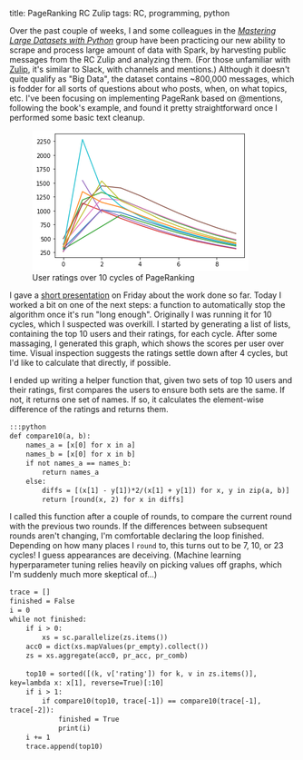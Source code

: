 title: PageRanking RC Zulip
tags: RC, programming, python

Over the past couple of weeks, I and some colleagues in the *[Mastering Large Datasets with Python](https://www.manning.com/books/mastering-large-datasets-with-python#toc)* group have been practicing our new ability to scrape and process large amount of data with Spark, by harvesting public messages from the RC Zulip and analyzing them. (For those unfamiliar with [Zulip](https://zulip.com/), it's similar to Slack, with channels and mentions.) Although it doesn't quite qualify as "Big Data", the dataset contains ~800,000 messages, which is fodder for all sorts of questions about who posts, when, on what topics, etc. I've been focusing on implementing PageRank based on @mentions, following the book's example, and found it pretty straightforward once I performed some basic text cleanup.

<figure class="figure-img">
<img src="/images/pr_top10_graph.png" />
<figcaption class="small">User ratings over 10 cycles of PageRanking</figcaption>
</figure>

I gave a [short presentation](https://docs.google.com/presentation/d/1E4sh81x317Qfqi5LneRF4iFPndK_cO01H8_fatm3DvQ/edit?usp=sharing) on Friday about the work done so far. Today I worked a bit on one of the next steps: a function to automatically stop the algorithm once it's run "long enough". Originally I was running it for 10 cycles, which I suspected was overkill. I started by generating a list of lists, containing the top 10 users and their ratings, for each cycle. After some massaging, I generated this graph, which shows the scores per user over time. Visual inspection suggests the ratings settle down after 4 cycles, but I'd like to calculate that directly, if possible.

I ended up writing a helper function that, given two sets of top 10 users and their ratings, first compares the users to ensure both sets are the same. If not, it returns one set of names. If so, it calculates the element-wise difference of the ratings and returns them.

    :::python
    def compare10(a, b):
        names_a = [x[0] for x in a]
        names_b = [x[0] for x in b]
        if not names_a == names_b:
            return names_a
        else:
            diffs = [(x[1] - y[1])*2/(x[1] + y[1]) for x, y in zip(a, b)]
            return [round(x, 2) for x in diffs]

I called this function after a couple of rounds, to compare the current round with the previous two rounds. If the differences between subsequent rounds aren't changing, I'm comfortable declaring the loop finished. Depending on how many places I `round` to, this turns out to be 7, 10, or 23 cycles! I guess appearances are deceiving. (Machine learning hyperparameter tuning relies heavily on picking values off graphs, which I'm suddenly much more skeptical of...)

```
trace = []
finished = False
i = 0
while not finished:
    if i > 0:
        xs = sc.parallelize(zs.items())
    acc0 = dict(xs.mapValues(pr_empty).collect())
    zs = xs.aggregate(acc0, pr_acc, pr_comb)

    top10 = sorted([(k, v['rating']) for k, v in zs.items()], key=lambda x: x[1], reverse=True)[:10]
    if i > 1:
        if compare10(top10, trace[-1]) == compare10(trace[-1], trace[-2]):
            finished = True
            print(i)
    i += 1
    trace.append(top10)
```
